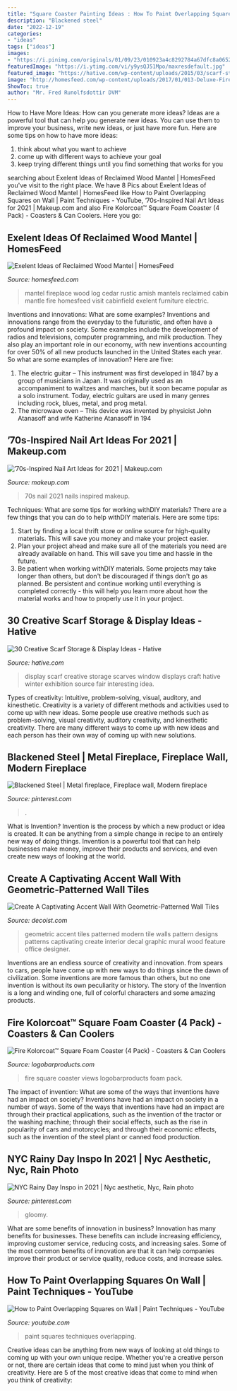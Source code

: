 ```yaml
---
title: "Square Coaster Painting Ideas : How To Paint Overlapping Squares On Wall"
description: "Blackened steel"
date: "2022-12-19"
categories:
- "ideas"
tags: ["ideas"]
images:
- "https://i.pinimg.com/originals/01/09/23/010923a4c8292784a67dfc8a06523ba8.jpg"
featuredImage: "https://i.ytimg.com/vi/y9ysQJ51Mpo/maxresdefault.jpg"
featured_image: "https://hative.com/wp-content/uploads/2015/03/scarf-storage-ideas/27-creative-scarf-storage-and-display-ideas.jpg"
image: "http://homesfeed.com/wp-content/uploads/2017/01/013-Deluxe-Fireplace-Concept-with-Rustic-Model-of-Fire-Mantel-and-Ornamental-Panel-on-Fire-Pit-with-Animal-Pictures-on-White-Interior-Design-of-House.jpg"
ShowToc: true
author: "Mr. Fred Runolfsdottir DVM"
---
```



How to Have More Ideas: How can you generate more ideas?
Ideas are a powerful tool that can help you generate new ideas. You can use them to improve your business, write new ideas, or just have more fun. Here are some tips on how to have more ideas: 
1. think about what you want to achieve 
2. come up with different ways to achieve your goal 
3. keep trying different things until you find something that works for you 

	

		
searching about Exelent Ideas of Reclaimed Wood Mantel | HomesFeed you've visit to the right place. We have 8 Pics about Exelent Ideas of Reclaimed Wood Mantel | HomesFeed like How to Paint Overlapping Squares on Wall | Paint Techniques - YouTube, ’70s-Inspired Nail Art Ideas for 2021 | Makeup.com and also Fire Kolorcoat™ Square Foam Coaster (4 Pack) - Coasters &amp; Can Coolers. Here you go:
		
    
## Exelent Ideas Of Reclaimed Wood Mantel | HomesFeed

<img loading=lazy src="http://homesfeed.com/wp-content/uploads/2017/01/013-Deluxe-Fireplace-Concept-with-Rustic-Model-of-Fire-Mantel-and-Ornamental-Panel-on-Fire-Pit-with-Animal-Pictures-on-White-Interior-Design-of-House.jpg" onerror="this.onerror=null;this.src='https://tse4.mm.bing.net/th?id=OIP.Mebq6axDsSh2IZ_NQg-YsQHaLA&amp;pid=15.1';" alt="Exelent Ideas of Reclaimed Wood Mantel | HomesFeed">

_Source: homesfeed.com_

>mantel fireplace wood log cedar rustic amish mantels reclaimed cabin mantle fire homesfeed visit cabinfield exelent furniture electric. 

	

Inventions and innovations: What are some examples?
Inventions and innovations range from the everyday to the futuristic, and often have a profound impact on society. Some examples include the development of radios and televisions, computer programming, and milk production. They also play an important role in our economy, with new inventions accounting for over 50% of all new products launched in the United States each year. So what are some examples of innovation? Here are five: 
1) The electric guitar – This instrument was first developed in 1847 by a group of musicians in Japan. It was originally used as an accompaniment to waltzes and marches, but it soon became popular as a solo instrument. Today, electric guitars are used in many genres including rock, blues, metal, and prog metal. 
2) The microwave oven – This device was invented by physicist John Atanasoff and wife Katherine Atanasoff in 194
    
## ’70s-Inspired Nail Art Ideas For 2021 | Makeup.com

<img loading=lazy src="https://www.makeup.com/-/media/project/loreal/brand-sites/mdc/americas/us/articles/2021/february/23-70s-nail-art/70s-inspired-nail-art-hero-mudc-022321.jpg" onerror="this.onerror=null;this.src='https://tse1.mm.bing.net/th?id=OIP.5NTGsyYyZEeD2o8K0XLgowHaFj&amp;pid=15.1';" alt="’70s-Inspired Nail Art Ideas for 2021 | Makeup.com">

_Source: makeup.com_

>70s nail 2021 nails inspired makeup. 

	

Techniques: What are some tips for working withDIY materials?
There are a few things that you can do to help withDIY materials. Here are some tips: 
1. Start by finding a local thrift store or online source for high-quality materials. This will save you money and make your project easier. 
2. Plan your project ahead and make sure all of the materials you need are already available on hand. This will save you time and hassle in the future. 
3. Be patient when working withDIY materials. Some projects may take longer than others, but don't be discouraged if things don't go as planned. Be persistent and continue working until everything is completed correctly - this will help you learn more about how the material works and how to properly use it in your project.

    
## 30 Creative Scarf Storage &amp; Display Ideas - Hative

<img loading=lazy src="https://hative.com/wp-content/uploads/2015/03/scarf-storage-ideas/27-creative-scarf-storage-and-display-ideas.jpg" onerror="this.onerror=null;this.src='https://tse3.mm.bing.net/th?id=OIP.apHzrUS_MR1NliMR8RBmkAHaRI&amp;pid=15.1';" alt="30 Creative Scarf Storage &amp; Display Ideas - Hative">

_Source: hative.com_

>display scarf creative storage scarves window displays craft hative winter exhibition source fair interesting idea. 

	

Types of creativity: Intuitive, problem-solving, visual, auditory, and kinesthetic.
Creativity is a variety of different methods and activities used to come up with new ideas. Some people use creative methods such as problem-solving, visual creativity, auditory creativity, and kinesthetic creativity. There are many different ways to come up with new ideas and each person has their own way of coming up with new solutions.

    
## Blackened Steel | Metal Fireplace, Fireplace Wall, Modern Fireplace

<img loading=lazy src="https://i.pinimg.com/originals/01/09/23/010923a4c8292784a67dfc8a06523ba8.jpg" onerror="this.onerror=null;this.src='https://tse1.mm.bing.net/th?id=OIP.ghhy8SySLQJRIlfSuhB3EgHaJ4&amp;pid=15.1';" alt="Blackened Steel | Metal fireplace, Fireplace wall, Modern fireplace">

_Source: pinterest.com_

>. 

	

What is Invention?
Invention is the process by which a new product or idea is created. It can be anything from a simple change in recipe to an entirely new way of doing things. Invention is a powerful tool that can help businesses make money, improve their products and services, and even create new ways of looking at the world.

    
## Create A Captivating Accent Wall With Geometric-Patterned Wall Tiles

<img loading=lazy src="http://cdn.decoist.com/wp-content/uploads/2014/02/Geometric-wall-decal-ideas-for-modern-home.jpg" onerror="this.onerror=null;this.src='https://tse3.mm.bing.net/th?id=OIP.WdXl8_pSZDlZ0SFenhcAZQHaK3&amp;pid=15.1';" alt="Create A Captivating Accent Wall With Geometric-Patterned Wall Tiles">

_Source: decoist.com_

>geometric accent tiles patterned modern tile walls pattern designs patterns captivating create interior decal graphic mural wood feature office designer. 

	

Inventions are an endless source of creativity and innovation. from spears to cars, people have come up with new ways to do things since the dawn of civilization. Some inventions are more famous than others, but no one invention is without its own peculiarity or history. The story of the Invention is a long and winding one, full of colorful characters and some amazing products.

    
## Fire Kolorcoat™ Square Foam Coaster (4 Pack) - Coasters &amp; Can Coolers

<img loading=lazy src="https://www.logobarproducts.com/media/catalog/product/cache/4/image/9df78eab33525d08d6e5fb8d27136e95/c/o/coast-sq-_0000s_0023_flames_1.png" onerror="this.onerror=null;this.src='https://tse3.mm.bing.net/th?id=OIP.S9TYFcugQI6wrr_XiAXUtgHaHa&amp;pid=15.1';" alt="Fire Kolorcoat™ Square Foam Coaster (4 Pack) - Coasters &amp; Can Coolers">

_Source: logobarproducts.com_

>fire square coaster views logobarproducts foam pack. 

	

The impact of invention: What are some of the ways that inventions have had an impact on society?
Inventions have had an impact on society in a number of ways. Some of the ways that inventions have had an impact are through their practical applications, such as the invention of the tractor or the washing machine; through their social effects, such as the rise in popularity of cars and motorcycles; and through their economic effects, such as the invention of the steel plant or canned food production.

    
## NYC Rainy Day Inspo In 2021 | Nyc Aesthetic, Nyc, Rain Photo

<img loading=lazy src="https://i.pinimg.com/736x/50/59/d0/5059d0fe1b27ebe5df6ba8b070418939.jpg" onerror="this.onerror=null;this.src='https://tse4.mm.bing.net/th?id=OIP.x0WiL7HFwZEcv9ror0Po1gHaJ3&amp;pid=15.1';" alt="NYC Rainy Day Inspo in 2021 | Nyc aesthetic, Nyc, Rain photo">

_Source: pinterest.com_

>gloomy. 

	

What are some benefits of innovation in business?
Innovation has many benefits for businesses. These benefits can include increasing efficiency, improving customer service, reducing costs, and increasing sales. Some of the most common benefits of innovation are that it can help companies improve their product or service quality, reduce costs, and increase sales.

    
## How To Paint Overlapping Squares On Wall | Paint Techniques - YouTube

<img loading=lazy src="https://i.ytimg.com/vi/y9ysQJ51Mpo/maxresdefault.jpg" onerror="this.onerror=null;this.src='https://tse4.mm.bing.net/th?id=OIP.FjheM00diAp2eEzB1SQWawHaEK&amp;pid=15.1';" alt="How to Paint Overlapping Squares on Wall | Paint Techniques - YouTube">

_Source: youtube.com_

>paint squares techniques overlapping. 

	

Creative ideas can be anything from new ways of looking at old things to coming up with your own unique recipe. Whether you're a creative person or not, there are certain ideas that come to mind just when you think of creativity. Here are 5 of the most creative ideas that come to mind when you think of creativity: 


